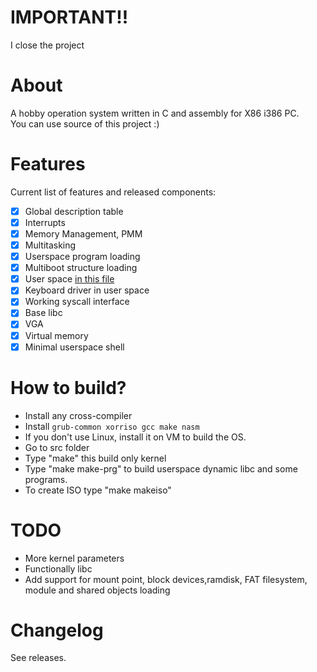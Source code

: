 # IMPORTANT!!
I close the project
# About
A hobby operation system written in C and assembly for X86 i386 PC.<br>
You can use source of this project :)<br>
# Features
Current list of features and released components:
- [x] Global description table
- [x] Interrupts
- [x] Memory Management, PMM
- [x] Multitasking
- [x] Userspace program loading
- [x] Multiboot structure loading
- [x] User space [in this file](arch/x86/gdtfl.asm)
- [x] Keyboard driver in user space
- [x] Working syscall interface
- [x] Base libc
- [x] VGA
- [x] Virtual memory
- [x] Minimal userspace shell

# How to build?
- Install any cross-compiler
- Install ```grub-common xorriso gcc make nasm```
- If you don't use Linux, install it on VM to build the OS.
- Go to src folder
- Type "make" this build only kernel
- Type "make make-prg" to build userspace dynamic libc and some programs.
- To create ISO type "make makeiso"
# TODO
- More kernel parameters
- Functionally libc
- Add support for mount point, block devices,ramdisk, FAT filesystem, module and shared objects loading
# Changelog
See releases.
